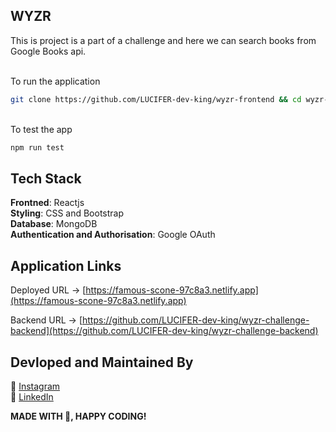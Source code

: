 ## WYZR

This is project is a part of a challenge and here we can search books from Google Books api.

<br>
To run the application

```sh
git clone https://github.com/LUCIFER-dev-king/wyzr-frontend && cd wyzr-frontend && npm start
```

<br>
To test the app

```sh
npm run test
```

## Tech Stack

<b>Frontned</b>: Reactjs
<br>
<b>Styling</b>: CSS and Bootstrap
<br>
<b>Database</b>: MongoDB
<br>
<b>Authentication and Authorisation</b>: Google OAuth
<br>

## Application Links

Deployed URL -> [https://famous-scone-97c8a3.netlify.app](https://famous-scone-97c8a3.netlify.app)

Backend URL -> [https://github.com/LUCIFER-dev-king/wyzr-challenge-backend](https://github.com/LUCIFER-dev-king/wyzr-challenge-backend)
<br>

## Devloped and Maintained By

📸 [Instagram](https://www.instagram.com/lucifer_the_king/?hl=en) <br />
🧳 [LinkedIn](https://www.linkedin.com/in/nihal-ahamed-m-s-7b6808190/)
<br>

**MADE WITH 💖, HAPPY CODING!**
